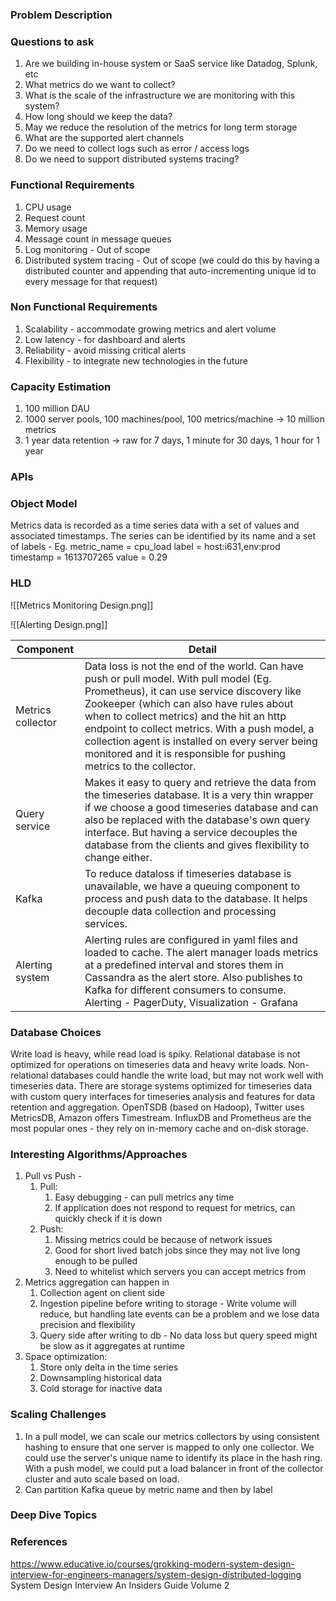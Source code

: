 ### Problem Description


### Questions to ask
1. Are we building in-house system or SaaS service like Datadog, Splunk, etc 
2. What metrics do we want to collect?
3. What is the scale of the infrastructure we are monitoring with this system?
4. How long should we keep the data?
5. May we reduce the resolution of the metrics for long term storage
6. What are the supported alert channels
7. Do we need to collect logs such as error / access logs
8. Do we need to support distributed systems tracing?

### Functional Requirements
1. CPU usage
2. Request count
3. Memory usage
4. Message count in message queues
5. Log monitoring - Out of scope
6. Distributed system tracing - Out of scope (we could do this by having a distributed counter and appending that auto-incrementing unique id to every message for that request)

### Non Functional Requirements
1. Scalability - accommodate growing metrics and alert volume
2. Low latency - for dashboard and alerts
3. Reliability - avoid missing critical alerts
4. Flexibility - to integrate new technologies in the future

### Capacity Estimation
1. 100 million DAU
2. 1000 server pools, 100 machines/pool, 100 metrics/machine -> 10 million metrics
3. 1 year data retention -> raw for 7 days, 1 minute for 30 days, 1 hour for 1 year

### APIs


### Object Model
Metrics data is recorded as a time series data with a set of values and associated timestamps. The series can be identified by its name and a set of labels - Eg. 
	metric_name = cpu_load
	label = host:i631,env:prod
	timestamp = 1613707265
	value = 0.29

### HLD
![[Metrics Monitoring Design.png]]

![[Alerting Design.png]]

| Component         | Detail                                                                                                                                                                                                                                                                                                                                                                                                      |
| ----------------- | ----------------------------------------------------------------------------------------------------------------------------------------------------------------------------------------------------------------------------------------------------------------------------------------------------------------------------------------------------------------------------------------------------------- |
| Metrics collector | Data loss is not the end of the world. Can have push or pull model. With pull model (Eg. Prometheus), it can use service discovery like Zookeeper (which can also have rules about when to collect metrics) and the hit an http endpoint to collect metrics. With a push model, a collection agent is installed on every server being monitored and it is responsible for pushing metrics to the collector. |
| Query service     | Makes it easy to query and retrieve the data from the timeseries database. It is a very thin wrapper if we choose a good timeseries database and can also be replaced with the database's own query interface. But having a service decouples the database from the clients and gives flexibility to change either.                                                                                         |
| Kafka             | To reduce dataloss if timeseries database is unavailable, we have a queuing component to process and push data to the database. It helps decouple data collection and processing services.                                                                                                                                                                                                                  |
| Alerting system   | Alerting rules are configured in yaml files and loaded to cache. The alert manager loads metrics at a predefined interval and stores them in Cassandra as the alert store. Also publishes to Kafka for different consumers to consume. Alerting - PagerDuty, Visualization - Grafana                                                                                                                        |


### Database Choices
Write load is heavy, while read load is spiky. Relational database is not optimized for operations on timeseries data and heavy write loads. Non-relational databases could handle the write load, but may not work well with timeseries data. There are storage systems optimized for timeseries data with custom query interfaces for timeseries analysis and features for data retention and aggregation. OpenTSDB (based on Hadoop), Twitter uses MetricsDB, Amazon offers Timestream. InfluxDB and Prometheus are the most popular ones - they rely on in-memory cache and on-disk storage. 

### Interesting Algorithms/Approaches
1. Pull vs Push - 
	1. Pull:
		1. Easy debugging - can pull metrics any time
		2. If application does not respond to request for metrics, can quickly check if it is down
	2. Push:
		1. Missing metrics could be because of network issues
		2. Good for short lived batch jobs since they may not live long enough to be pulled
		3. Need to whitelist which servers you can accept metrics from 
2. Metrics aggregation can happen in 
	1. Collection agent on client side
	2. Ingestion pipeline before writing to storage - Write volume will reduce, but handling late events can be a problem and we lose data precision and flexibility
	3. Query side after writing to db - No data loss but query speed might be slow as it aggregates at runtime
3. Space optimization:
	1. Store only delta in the time series
	2. Downsampling historical data
	3. Cold storage for inactive data

### Scaling Challenges
1. In a pull model, we can scale our metrics collectors by using consistent hashing to ensure that one server is mapped to only one collector. We could use the server's unique name to identify its place in the hash ring. With a push model, we could put a load balancer in front of the collector cluster and auto scale based on load. 
2. Can partition Kafka queue by metric name and then by label 

### Deep Dive Topics


### References
https://www.educative.io/courses/grokking-modern-system-design-interview-for-engineers-managers/system-design-distributed-logging
System Design Interview An Insiders Guide Volume 2